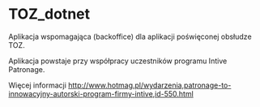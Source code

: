# TOZ_dotnet

Aplikacja wspomagająca (backoffice) dla aplikacji poświęconej obsłudze TOZ.

Aplikacja powstaje przy współpracy uczestników programu Intive Patronage.

Więcej informacji
http://www.hotmag.pl/wydarzenia,patronage-to-innowacyjny-autorski-program-firmy-intive,id-550.html
